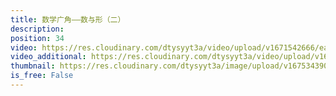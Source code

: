 ```yaml
---
title: 数学广角——数与形（二）
description: 
position: 34
video: https://res.cloudinary.com/dtysyyt3a/video/upload/v1671542666/easymath/6年级上/08单元数与形/zr0ttl2hd60wzyjn2lxe.mp4
video_additional: https://res.cloudinary.com/dtysyyt3a/video/upload/v1671542677/easymath/6年级上/08单元数与形/每课一题的解答视频/cju046ndlshh0cumemn1.mp4
thumbnail: https://res.cloudinary.com/dtysyyt3a/image/upload/v1675343907/hroon3wx8uolurno3bxm.png
is_free: False
---
```

